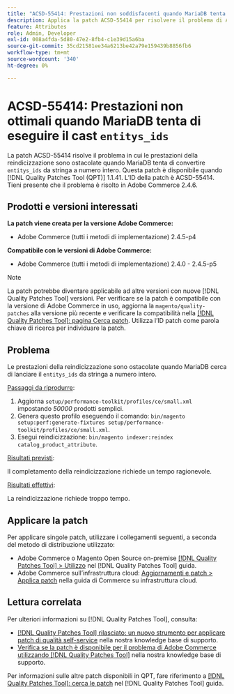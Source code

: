 ```yaml
---
title: "ACSD-55414: Prestazioni non soddisfacenti quando MariaDB tenta di eseguire il cast di entitys_ids"
description: Applica la patch ACSD-55414 per risolvere il problema di Adobe Commerce quando MariaDB tenta di convertire "entitys_ids" da stringa a numero intero, ostacolando le prestazioni della reindicizzazione.
feature: Attributes
role: Admin, Developer
exl-id: 008a4fda-5d80-47e2-8fb4-c1e39d15a6ba
source-git-commit: 35cd21581ee34a6213be42a79e159439b8856fb6
workflow-type: tm+mt
source-wordcount: '340'
ht-degree: 0%

---
```


# ACSD-55414: Prestazioni non ottimali quando MariaDB tenta di eseguire il cast `entitys_ids`

La patch ACSD-55414 risolve il problema in cui le prestazioni della reindicizzazione sono ostacolate quando MariaDB tenta di convertire `entitys_ids` da stringa a numero intero. Questa patch è disponibile quando [!DNL Quality Patches Tool (QPT)] 1.1.41. L’ID della patch è ACSD-55414. Tieni presente che il problema è risolto in Adobe Commerce 2.4.6.

## Prodotti e versioni interessati

**La patch viene creata per la versione Adobe Commerce:**

* Adobe Commerce (tutti i metodi di implementazione) 2.4.5-p4

**Compatibile con le versioni di Adobe Commerce:**

* Adobe Commerce (tutti i metodi di implementazione) 2.4.0 - 2.4.5-p5

>[!NOTE]
>
>La patch potrebbe diventare applicabile ad altre versioni con nuove [!DNL Quality Patches Tool] versioni. Per verificare se la patch è compatibile con la versione di Adobe Commerce in uso, aggiorna la `magento/quality-patches` alla versione più recente e verificare la compatibilità nella [[!DNL Quality Patches Tool]: pagina Cerca patch](https://experienceleague.adobe.com/tools/commerce-quality-patches/index.html). Utilizza l’ID patch come parola chiave di ricerca per individuare la patch.

## Problema

Le prestazioni della reindicizzazione sono ostacolate quando MariaDB cerca di lanciare il `entitys_ids` da stringa a numero intero.

<u>Passaggi da riprodurre</u>:

1. Aggiorna `setup/performance-toolkit/profiles/ce/small.xml` impostando *50000* prodotti semplici.
1. Genera questo profilo eseguendo il comando: `bin/magento setup:perf:generate-fixtures setup/performance-toolkit/profiles/ce/small.xml`.
1. Esegui reindicizzazione: `bin/magento indexer:reindex catalog_product_attribute`.

<u>Risultati previsti</u>:

Il completamento della reindicizzazione richiede un tempo ragionevole.

<u>Risultati effettivi</u>:

La reindicizzazione richiede troppo tempo.

## Applicare la patch

Per applicare singole patch, utilizzare i collegamenti seguenti, a seconda del metodo di distribuzione utilizzato:

* Adobe Commerce o Magento Open Source on-premise [[!DNL Quality Patches Tool] > Utilizzo](https://experienceleague.adobe.com/docs/commerce-operations/tools/quality-patches-tool/usage.html) nel [!DNL Quality Patches Tool] guida.
* Adobe Commerce sull’infrastruttura cloud: [Aggiornamenti e patch > Applica patch](https://experienceleague.adobe.com/docs/commerce-cloud-service/user-guide/develop/upgrade/apply-patches.html) nella guida di Commerce su infrastruttura cloud.

## Lettura correlata

Per ulteriori informazioni su [!DNL Quality Patches Tool], consulta:

* [[!DNL Quality Patches Tool] rilasciato: un nuovo strumento per applicare patch di qualità self-service](/help/announcements/adobe-commerce-announcements/magento-quality-patches-released-new-tool-to-self-serve-quality-patches.md) nella nostra knowledge base di supporto.
* [Verifica se la patch è disponibile per il problema di Adobe Commerce utilizzando [!DNL Quality Patches Tool]](/help/support-tools/patches-available-in-qpt-tool/check-patch-for-magento-issue-with-magento-quality-patches.md) nella nostra knowledge base di supporto.

Per informazioni sulle altre patch disponibili in QPT, fare riferimento a [[!DNL Quality Patches Tool]: cerca le patch](https://experienceleague.adobe.com/tools/commerce-quality-patches/index.html) nel [!DNL Quality Patches Tool] guida.
